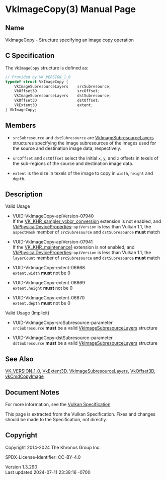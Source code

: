 # VkImageCopy(3) Manual Page

## Name

VkImageCopy - Structure specifying an image copy operation



## <a href="#_c_specification" class="anchor"></a>C Specification

The `VkImageCopy` structure is defined as:

``` c
// Provided by VK_VERSION_1_0
typedef struct VkImageCopy {
    VkImageSubresourceLayers    srcSubresource;
    VkOffset3D                  srcOffset;
    VkImageSubresourceLayers    dstSubresource;
    VkOffset3D                  dstOffset;
    VkExtent3D                  extent;
} VkImageCopy;
```

## <a href="#_members" class="anchor"></a>Members

- `srcSubresource` and `dstSubresource` are
  [VkImageSubresourceLayers](https://registry.khronos.org/vulkan/specs/1.3-extensions/man/html/VkImageSubresourceLayers.html) structures
  specifying the image subresources of the images used for the source
  and destination image data, respectively.

- `srcOffset` and `dstOffset` select the initial `x`, `y`, and `z`
  offsets in texels of the sub-regions of the source and destination
  image data.

- `extent` is the size in texels of the image to copy in `width`,
  `height` and `depth`.

## <a href="#_description" class="anchor"></a>Description

Valid Usage

- <a href="#VUID-VkImageCopy-apiVersion-07940"
  id="VUID-VkImageCopy-apiVersion-07940"></a>
  VUID-VkImageCopy-apiVersion-07940  
  If the
  [VK_KHR_sampler_ycbcr_conversion](https://registry.khronos.org/vulkan/specs/1.3-extensions/man/html/VK_KHR_sampler_ycbcr_conversion.html)
  extension is not enabled, and
  [VkPhysicalDeviceProperties](https://registry.khronos.org/vulkan/specs/1.3-extensions/man/html/VkPhysicalDeviceProperties.html)::`apiVersion`
  is less than Vulkan 1.1, the `aspectMask` member of `srcSubresource`
  and `dstSubresource` **must** match

- <a href="#VUID-VkImageCopy-apiVersion-07941"
  id="VUID-VkImageCopy-apiVersion-07941"></a>
  VUID-VkImageCopy-apiVersion-07941  
  If the [VK_KHR_maintenance1](https://registry.khronos.org/vulkan/specs/1.3-extensions/man/html/VK_KHR_maintenance1.html) extension is
  not enabled, and
  [VkPhysicalDeviceProperties](https://registry.khronos.org/vulkan/specs/1.3-extensions/man/html/VkPhysicalDeviceProperties.html)::`apiVersion`
  is less than Vulkan 1.1, the `layerCount` member of `srcSubresource`
  and `dstSubresource` **must** match

- <a href="#VUID-VkImageCopy-extent-06668"
  id="VUID-VkImageCopy-extent-06668"></a>
  VUID-VkImageCopy-extent-06668  
  `extent.width` **must** not be 0

- <a href="#VUID-VkImageCopy-extent-06669"
  id="VUID-VkImageCopy-extent-06669"></a>
  VUID-VkImageCopy-extent-06669  
  `extent.height` **must** not be 0

- <a href="#VUID-VkImageCopy-extent-06670"
  id="VUID-VkImageCopy-extent-06670"></a>
  VUID-VkImageCopy-extent-06670  
  `extent.depth` **must** not be 0

Valid Usage (Implicit)

- <a href="#VUID-VkImageCopy-srcSubresource-parameter"
  id="VUID-VkImageCopy-srcSubresource-parameter"></a>
  VUID-VkImageCopy-srcSubresource-parameter  
  `srcSubresource` **must** be a valid
  [VkImageSubresourceLayers](https://registry.khronos.org/vulkan/specs/1.3-extensions/man/html/VkImageSubresourceLayers.html) structure

- <a href="#VUID-VkImageCopy-dstSubresource-parameter"
  id="VUID-VkImageCopy-dstSubresource-parameter"></a>
  VUID-VkImageCopy-dstSubresource-parameter  
  `dstSubresource` **must** be a valid
  [VkImageSubresourceLayers](https://registry.khronos.org/vulkan/specs/1.3-extensions/man/html/VkImageSubresourceLayers.html) structure

## <a href="#_see_also" class="anchor"></a>See Also

[VK_VERSION_1_0](https://registry.khronos.org/vulkan/specs/1.3-extensions/man/html/VK_VERSION_1_0.html), [VkExtent3D](https://registry.khronos.org/vulkan/specs/1.3-extensions/man/html/VkExtent3D.html),
[VkImageSubresourceLayers](https://registry.khronos.org/vulkan/specs/1.3-extensions/man/html/VkImageSubresourceLayers.html),
[VkOffset3D](https://registry.khronos.org/vulkan/specs/1.3-extensions/man/html/VkOffset3D.html), [vkCmdCopyImage](https://registry.khronos.org/vulkan/specs/1.3-extensions/man/html/vkCmdCopyImage.html)

## <a href="#_document_notes" class="anchor"></a>Document Notes

For more information, see the <a
href="https://registry.khronos.org/vulkan/specs/1.3-extensions/html/vkspec.html#VkImageCopy"
target="_blank" rel="noopener">Vulkan Specification</a>

This page is extracted from the Vulkan Specification. Fixes and changes
should be made to the Specification, not directly.

## <a href="#_copyright" class="anchor"></a>Copyright

Copyright 2014-2024 The Khronos Group Inc.

SPDX-License-Identifier: CC-BY-4.0

Version 1.3.290  
Last updated 2024-07-11 23:39:16 -0700
